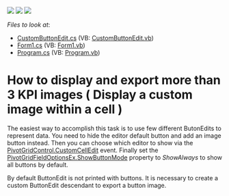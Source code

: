 <!-- default badges list -->
![](https://img.shields.io/endpoint?url=https://codecentral.devexpress.com/api/v1/VersionRange/128581881/21.2.3%2B)
[![](https://img.shields.io/badge/Open_in_DevExpress_Support_Center-FF7200?style=flat-square&logo=DevExpress&logoColor=white)](https://supportcenter.devexpress.com/ticket/details/E3742)
[![](https://img.shields.io/badge/📖_How_to_use_DevExpress_Examples-e9f6fc?style=flat-square)](https://docs.devexpress.com/GeneralInformation/403183)
<!-- default badges end -->
<!-- default file list -->
*Files to look at*:

* [CustomButtonEdit.cs](./CS/WindowsApplication53/CustomButtonEdit.cs) (VB: [CustomButtonEdit.vb](./VB/WindowsApplication53/CustomButtonEdit.vb))
* [Form1.cs](./CS/WindowsApplication53/Form1.cs) (VB: [Form1.vb](./VB/WindowsApplication53/Form1.vb))
* [Program.cs](./CS/WindowsApplication53/Program.cs) (VB: [Program.vb](./VB/WindowsApplication53/Program.vb))
<!-- default file list end -->
# How to display and export more than 3 KPI images ( Display a custom image within a cell )


<p>The easiest way to accomplish this task is to use few different ButonEdits to represent data. You need to hide the editor default button and add an image button instead. Then you can choose which editor to show via the <a href="http://documentation.devexpress.com/#WindowsForms/DevExpressXtraPivotGridPivotGridControl_CustomCellEdittopic">PivotGridControl.CustomCellEdit</a> event. Finally set the <a href="http://documentation.devexpress.com/#WindowsForms/DevExpressXtraPivotGridPivotGridFieldOptionsEx_ShowButtonModetopic">PivotGridFieldOptionsEx.ShowButtonMode</a> property to <i>ShowAlways</i> to show all buttons by default. </p><p>By default ButtonEdit is not printed with buttons. It is necessary to create a custom ButtonEdit descendant to export a button image.</p>

<br/>


